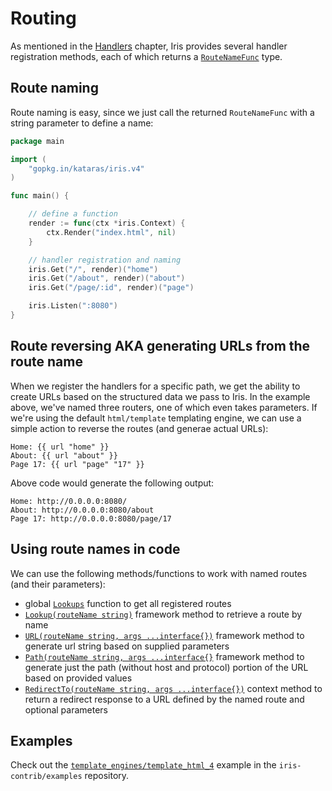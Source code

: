 # Routing

As mentioned in the [Handlers](handlers.md) chapter, Iris provides several handler registration methods, each of which returns a [`RouteNameFunc`](https://godoc.org/github.com/kataras/iris#RouteNameFunc) type.

## Route naming

Route naming is easy, since we just call the returned `RouteNameFunc` with a string parameter to define a name:

```go
package main

import (
	"gopkg.in/kataras/iris.v4"
)

func main() {

	// define a function
	render := func(ctx *iris.Context) {
		ctx.Render("index.html", nil)
	}

	// handler registration and naming
	iris.Get("/", render)("home")
	iris.Get("/about", render)("about")
	iris.Get("/page/:id", render)("page")

	iris.Listen(":8080")
}
```

## Route reversing AKA generating URLs from the route name

When we register the handlers for a specific path, we get the ability to create URLs based on the structured data we pass to Iris. In the example above, we've named three routers, one of which even takes parameters. If we're using the default `html/template` templating engine, we can use a simple action to reverse the routes (and generae actual URLs):

```
Home: {{ url "home" }}
About: {{ url "about" }}
Page 17: {{ url "page" "17" }}
```

Above code would generate the following output:

```
Home: http://0.0.0.0:8080/ 
About: http://0.0.0.0:8080/about
Page 17: http://0.0.0.0:8080/page/17
```

## Using route names in code

We can use the following methods/functions to work with named routes (and their parameters):

* global [`Lookups`](https://godoc.org/github.com/kataras/iris#Lookups) function to get all registered routes
* [`Lookup(routeName string)`](https://godoc.org/github.com/kataras/iris#Framework.Lookup) framework method to retrieve a route by name
* [`URL(routeName string, args ...interface{})`](https://godoc.org/github.com/kataras/iris#Framework.URL) framework method to generate url string based on supplied parameters
* [`Path(routeName string, args ...interface{}`](https://godoc.org/github.com/kataras/iris#Framework.Path) framework method to generate just the path (without host and protocol) portion of the URL based on provided values
* [`RedirectTo(routeName string, args ...interface{})`](https://godoc.org/github.com/kataras/iris#Context.RedirectTo) context method to return a redirect response to a URL defined by the named route and optional parameters

## Examples

Check out the [`template_engines/template_html_4`](https://github.com/iris-contrib/examples/blob/4.0.0/template_engines/template_html_4/) example in the `iris-contrib/examples` repository.
